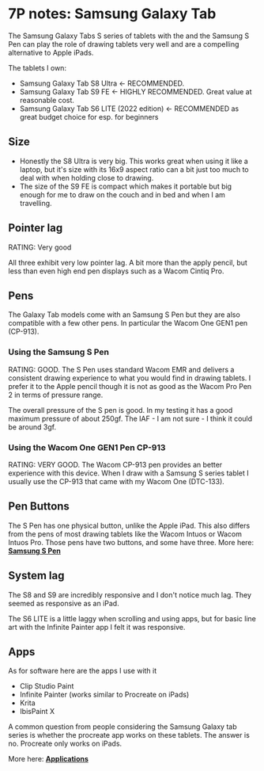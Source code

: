 # 7P notes: Samsung Galaxy Tab

The Samsung Galaxy Tabs S series of tablets with the and the Samsung S Pen can play the role of drawing tablets very well and are a compelling alternative to Apple iPads.

The tablets I own:

* Samsung Galaxy Tab S8 Ultra <- RECOMMENDED.
* Samsung Galaxy Tab S9 FE <- HIGHLY RECOMMENDED. Great value at reasonable cost.
* Samsung Galaxy Tab S6 LITE (2022 edition) <- RECOMMENDED as great budget choice for esp. for beginners

## Size

* Honestly the S8 Ultra is very big. This works great when using it like a laptop, but it's size with its 16x9 aspect ratio can a bit just too much to deal with when holding close to drawing.
* The size of the S9 FE is compact which makes it portable but big enough for me to draw on the couch and in bed and when I am travelling.  &#x20;

## Pointer lag

RATING: Very good

All three exhibit very low pointer lag. A bit more than the apply pencil, but less than even high end pen displays such as a Wacom Cintiq Pro.

## Pens

The Galaxy Tab models come with an Samsung S Pen but they are also compatible with a few other pens. In particular the Wacom One GEN1 pen (CP-913).

### Using the Samsung S Pen

RATING: GOOD. The S Pen uses standard Wacom EMR and delivers a consistent drawing experience to what you would find in drawing tablets. I prefer it to the Apple pencil though it is not as good as the Wacom Pro Pen 2 in terms of pressure range.

The overall pressure of the S pen is good. In my testing it has a good maximum pressure of about 250gf. The IAF - I am not sure - I think it could be around 3gf.

### Using the Wacom One GEN1 Pen CP-913

RATING: VERY GOOD.  The Wacom CP-913 pen provides an better experience with this device. When I draw with a Samsung S series tablet  I usually use the CP-913 that came with my Wacom One (DTC-133).

## Pen Buttons

The S Pen has one physical button, unlike the Apple iPad. This also differs from the pens of most drawing tablets like the Wacom Intuos or Wacom Intuos Pro. Those pens have two buttons, and some have three. More here: [**Samsung S Pen**](samsung-s-pen.md)

## System lag

The S8 and S9 are incredibly responsive and I don't notice much lag. They seemed as responsive as an iPad.

The S6 LITE is a little laggy when scrolling and using apps, but for basic line art with the Infinite Painter app I felt it was responsive.&#x20;

## Apps

As for software here are the apps I use with it

* &#x20;Clip Studio Paint
* Infinite Painter (works similar to Procreate on iPads)
* Krita
* IbisPaint X

A common question from people considering the Samsung Galaxy tab series is whether the procreate app works on these tablets. The answer is no. Procreate only works on iPads.

More here: [**Applications**](../../applications/)&#x20;

